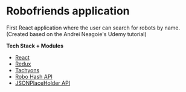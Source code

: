 <h1>Robofriends application</h1>

<p>First React application where the user can search for robots by name.
<br>(Created based on the Andrei Neagoie's Udemy tutorial)</p>

<strong>Tech Stack + Modules</strong>

<ul>
  <li><a href="https://reactjs.org/">React</a></li>
  <li><a href="https://redux.js.org/">Redux</a></li>
  <li><a href="http://tachyons.io/docs/">Tachyons</a></li>
  <li><a href="https://robohash.org/">Robo Hash API</a></li>
  <li><a href="https://jsonplaceholder.typicode.com/">JSONPlaceHolder API</a></li>
</ul>
